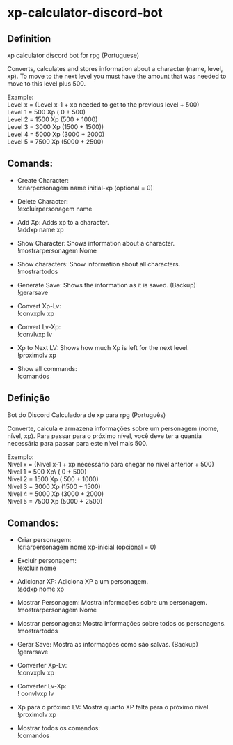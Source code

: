 # xp-calculator-discord-bot
 
## Definition 
xp calculator discord bot for rpg
(Portuguese)

Converts, calculates and stores information about a character (name, level, xp). To move to the next level you must have the amount that was needed to move to this level plus 500.

Example:\
    Level x = (Level x-1 + xp needed to get to the previous level + 500)\
    Level 1 = 500 Xp (  0  + 500)\
    Level 2 = 1500 Xp (500  + 1000)\
    Level 3 = 3000 Xp (1500 + 1500))\
    Level 4 = 5000 Xp (3000 + 2000)\
    Level 5 = 7500 Xp (5000 + 2500)

## Comands:
* Create Character:\
    !criarpersonagem name initial-xp (optional = 0)

* Delete Character:\
    !excluirpersonagem name

* Add Xp: Adds xp to a character.\
    !addxp name xp

* Show Character: Shows information about a character.\
    !mostrarpersonagem Nome

* Show characters: Show information about all characters.\
    !mostrartodos

* Generate Save: Shows the information as it is saved. (Backup)\
    !gerarsave

* Convert Xp-Lv:\
    !convxplv xp

* Convert Lv-Xp:\
    !convlvxp lv

* Xp to Next LV: Shows how much Xp is left for the next level.\
    !proximolv xp
    
* Show all commands:\
    !comandos
    
## Definição
Bot do Discord Calculadora de xp para rpg
(Português)

Converte, calcula e armazena informações sobre um personagem (nome, nível, xp). Para passar para o próximo nível, você deve ter a quantia necessária para passar para este nível mais 500.

Exemplo:\
    Nível x = (Nível x-1 + xp necessário para chegar no nível anterior + 500)\
    Nível 1 = 500 Xp\ (  0  + 500)\
    Nível 2 = 1500 Xp ( 500 + 1000)\
    Nível 3 = 3000 Xp (1500 + 1500)\
    Nível 4 = 5000 Xp (3000 + 2000)\
    Nível 5 = 7500 Xp (5000 + 2500)

## Comandos:
* Criar personagem:\
    !criarpersonagem nome xp-inicial (opcional = 0)

* Excluir personagem:\
    !excluir nome

* Adicionar XP: Adiciona XP a um personagem.\
    !addxp nome xp

* Mostrar Personagem: Mostra informações sobre um personagem. \
    !mostrarpersonagem Nome

* Mostrar personagens: Mostra informações sobre todos os personagens.\
    !mostrartodos

* Gerar Save: Mostra as informações como são salvas. (Backup)\
    !gerarsave

* Converter Xp-Lv:\
    !convxplv xp

* Converter Lv-Xp:\
    ! convlvxp lv

* Xp para o próximo LV: Mostra quanto XP falta para o próximo nível.\
    !proximolv xp
    
* Mostrar todos os comandos:\
    !comandos
